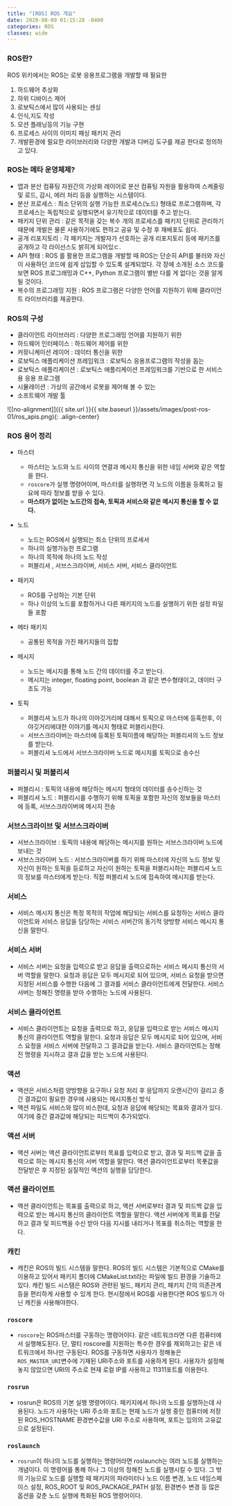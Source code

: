 ```yaml
---
title: "[ROS] ROS 개요"
date: 2020-08-09 01:15:28 -0400
categories: ROS
classes: wide
---
```


### ROS란?
ROS 위키에서는 ROS는 로봇 응용프로그램을 개발할 때 필요한 
1. 하드웨어 추상화
2. 하위 디바이스 제어
3. 로보틱스에서 많이 사용되는 센싱
4. 인식,지도 작성
5. 모션 플래닝등의 기능 구현
6. 프로세스 사이의 이미지 패싱 패키지 관리
7. 개발환경에 필요한 라이브러리와 다양한 개발과 디버깅 도구를 제공
한다로 정의하고 있다.

### ROS는 메타 운영체제?
- 앱과 분산 컴퓨팅 자원간의 가상화 레이어로 분산 컴퓨팅 자원을 활용하여 스케줄링 및 로드, 감시, 에러 처리 등을 실행하는 시스템이다.
- 분산 프로세스 : 최소 단위의 실행 가능한 프로세스(노드) 형태로 프로그램하며, 각 프로세스는 독립적으로 실행되면서 유기적으로 데이터를 주고 받는다.
- 패키지 단위 관리 : 같은 목적을 갖는 복수 개의 프로세스를 패키지 단위로 관리하기 때문에 개발은 물론 사용하기에도 편하고 공유 및 수정 후 재배포도 쉽다.
- 공개 리포지토리 : 각 패키지는 개발자가 선호하는 공개 리포지토리 등에 패키즈를 공개하고 각 라이선스도 밝히게 되어있ㄷ.
- API 형태 : ROS 를 활용한 프로그램을 개발할 때 ROS는 단순히 API를 불러와 자신이 사용하던 코드에 쉽게 삽입할 수 있도록 설계되었다. 각 장에 소개된 소스 코드를 보면 ROS 프로그래밍과 C++, Python 프로그램이 별반 다를 게 없다는 것을 알게 될 것이다.
- 복수의 프로그래밍 지원 : ROS 프로그램은 다양한 언어를 지원하기 위해 클라이언트 라이브러리를 제공한다.

### ROS의 구성

- 클라이언트 라이브러리 : 다양한 프로그래밍 언어를 지원하기 위한
- 하드웨어 인터페이스 : 하드웨어 제어를 위한
- 커뮤니케이션 레이어 : 데이터 통신을 위한 
- 로보틱스 애플리케이션 프레임워크 : 로보틱스 응용프로그램의 작성을 돕는
- 로보틱스 애플리케이션 : 로보틱스 애플리케이션 프레임워크를 기반으로 한 서비스용 응용 프로그램
- 시뮬레이션 : 가상의 공간에서 로봇을 제어해 볼 수 있는
- 소프트웨어 개발 툴

![[no-alignment]]({{ site.url }}{{ site.baseurl }}/assets/images/post-ros-01/ros_apis.png){: .align-center}

### ROS 용어 정리
- 마스터
    - 마스터는 노드와 노드 사이의 연결과 메시지 통신을 위한 네임 서버와 같은 역할을 한다.
    - ``roscore``가 실행 명령어이며, 마스터를 실행하면 각 노드의 이름을 등록하고 필요에 따라 정보를 받을 수 있다.
    - **마스터가 없이는 노드간의 접속, 토픽과 서비스와 같은 메시지 통신을 할 수 없다.**
- 노드
    - 노드는 ROS에서 실행되는 최소 단위의 프로세서
    - 하나의 실행가능한 프로그램
    - 하나의 목적에 하나의 노드 작성
    - 퍼블리셔 , 서브스크라이버, 서비스 서버, 서비스 클라이언트

- 패키지
    - ROS를 구성하는 기본 단위
    - 하나 이상의 노드를 포함하거나 다른 패키지의 노드를 실행하기 위한 설정 파일들 포함
- 메타 패키지
    - 공통된 목적을 가진 패키지들의 집합

- 메시지
    - 노드는 메시지를 통해 노드 간의 데이터를 주고 받는다.
    - 메시지는 integer, floating point, boolean 과 같은 변수형태이고, 데이터 구조도 가능
- 토픽
    - 퍼블리셔 노드가 하나의 이야깃거리에 대해서 토픽으로 마스터에 등혹한후, 이야깃거리에대한 이야기를 메시지 형태로 퍼블리시한다.
    - 서브스크라이버는 마스터에 등록된 토픽이름에 해당하는 퍼블리셔의 노드 정보를 받는다.
    - 퍼블리셔 노드에서 서브스크라이버 노드로 메시지를 토픽으로 송수신

### 퍼블리시 및 퍼블리셔
- 퍼블리시 : 토픽의 내용에 해당하는 메시지 형태의 데이터를 송수신하는 것
- 퍼블리셔 노드 : 퍼블리시를 수행하기 위해 토픽을 포함한 자신의 정보들을 마스터에 등록, 서브스크라이버에 메시지 전송

### 서브스크라이브 및 서브스크라이버
- 서브스크라이브 : 토픽의 내용에 해당하는 메시지를 원하는 서브스크라이버 노드에 보내는 것
- 서브스크라이버 노드 : 서브스크라이버를 하기 위해 마스터에 자신의 노드 정보 및 자신이 원하는 토픽을 등로하고 자신이 원하는 토픽을 퍼블리시하는 퍼블리셔 노드의 정보를 마스터에게 받는다. 직접 퍼블리셔 노드에 접속하여 메시지를 받는다.

### 서비스
- 서비스 메시지 통신은 특정 목적의 작업에 해당되는 서비스를 요청하는 서비스 클라이언트와 서비스 응답을 담당하는 서비스 서버간의 동기적 양방향 서비스 메시지 통신을 말한다.

### 서비스 서버
- 서비스 서버는 요청을 입력으로 받고 응답을 출력으로하는 서비스 메시지 통신의 서버 역할을 말한다. 요청과 응답은 모두 메시지로 되어 있으며, 서비스 요청을 받으면 지정된 서비스를 수행한 다음에 그 결과를 서비스 클라이언트에게 전달한다. 서비스 서버는 정해진 명령을 받아 수행하는 노드에 사용된다.

### 서비스 클라이언트
- 서비스 클라이언트는 요청을 출력으로 하고, 응답을 입력으로 받는 서비스 메시지 통신의 클라이언트 역할을 말한다. 요청과 응답은 모두 메시지로 되어 있으며, 서비스 요청을 서비스 서버에 전달하고 그 결과값을 받는다. 서비스 클라이언트는 정해진 명령을 지시하고 결과 값을 받는 노드에 사용된다.

### 액션
- 액션은 서비스처럼 양방향을 요구하나 요청 처리 후 응답까지 오랜시간이 걸리고 중간 결과값이 필요한 경우에 사용되는 메시지통신 방식
- 액션 파일도 서비스와 많이 비스한데, 요청과 응답에 해당되는 목표와 결과가 있다. 여기에 중간 결과값에 해당되는 피드백이 추가되었다.
### 액션 서버
- 액션 서버는 액션 클라이언트로부터 목표를 입력으로 받고, 결과 및 피드백 값을 출력으로 하는 메시지 통신의 서버 역할을 말한다. 액션 클라이언트로부터 목푯값을 전달받은 후 지정된 실질적인 액션의 실행을 담당한다.

### 액션 클라이언트
- 액션 클라이언트는 목표를 출력으로 하고, 액션 서버로부터 결과 및 피드백 값을 입력으로 받는 메시지 통신의 클라이언트 역할을 말한다. 액션 서버에게 목표를 전달하고 결과 및 피드백을 수신 받아 다음 지시를 내리거나 목표를 취소하는 역할을 한다.

### 캐킨
- 캐킨은 ROS의 빌드 시스템을 말한다. ROS의 빌드 시스템은 기본적으로 CMake를 이용하고 있어서 패키지 폴더에 CMakeList.txt라는 파일에 빌드 환경을 기술하고 있다. 캐킨 빌드 시스템은 ROS와 관련된 빌드, 패키지 관리, 패키지 간의 의존관계 등을 편리하게 사용할 수 있게 한다. 현시점에서 ROS를 사용한다면 ROS 빌드가 아닌 캐킨을 사용해야한다.

### ``roscore``
- ``roscore``는 ROS마스터를 구동하는 명령어이다. 같은 네트워크라면 다른 컴퓨터에서 실행해도된다. 단, 멀티 roscore를 지원하는 특수한 경우를 제외하고는 같은 네트워크에서 하나만 구동된다. ROS를 구동하면 사용자가 정해놓은 ``ROS_MASTER_URI``변수에 기재된 URI주소와 포트를 사용하게 된다. 사용자가 설정해놓지 않았으면 URI의 주소로 현재 로컬 IP를 사용하고 11311포트를 이용한다.

### ``rosrun``
- rosrun은 ROS의 기본 실행 명령어이다. 패키지에서 하나의 노드를 실행하는데 사용된다. 노드가 사용하는 URI 주소와 포트는 현재 노드가 실행 중인 컴퓨터에 저장된 ROS_HOSTNAME 환경변수값을 URI 주소로 사용하며, 포트는 임의의 고유값으로 설정된다.

### ``roslaunch``
- ``rosrun``이 하나의 노드를 실행하는 명령어라면 roslaunch는 여러 노드를 실행하는 개념이다. 이 명령어를 통해 하나 그 이상의 정해진 노드를 실행시킬 수 있다. 그 밖의 기능으로 노드를 실행할 때 패키지의 파라미터나 노드 이름 변경, 노드 네임스페이스 설정, ROS_ROOT 및 ROS_PACKAGE_PATH 설정, 환경변수 변경 등 많은 옵션을 갖춘 노드 실행에 특화된 ROS 명령어이다.

